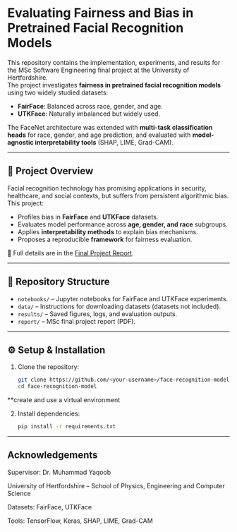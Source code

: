 # Evaluating Fairness and Bias in Pretrained Facial Recognition Models

This repository contains the implementation, experiments, and results for the MSc Software Engineering final project at the University of Hertfordshire.  
The project investigates **fairness in pretrained facial recognition models** using two widely studied datasets:

- **FairFace**: Balanced across race, gender, and age.
- **UTKFace**: Naturally imbalanced but widely used.

The FaceNet architecture was extended with **multi-task classification heads** for race, gender, and age prediction, and evaluated with **model-agnostic interpretability tools** (SHAP, LIME, Grad-CAM).

---

## 📖 Project Overview

Facial recognition technology has promising applications in security, healthcare, and social contexts, but suffers from persistent algorithmic bias.  
This project:

- Profiles bias in **FairFace** and **UTKFace** datasets.
- Evaluates model performance across **age, gender, and race** subgroups.
- Applies **interpretability methods** to explain bias mechanisms.
- Proposes a reproducible **framework** for fairness evaluation.

📄 Full details are in the [Final Project Report](report/FR_project.pdf).

---

## 📂 Repository Structure

- `notebooks/` – Jupyter notebooks for FairFace and UTKFace experiments.
- `data/` – Instructions for downloading datasets (datasets not included).
- `results/` – Saved figures, logs, and evaluation outputs.
- `report/` – MSc final project report (PDF).

---

## ⚙️ Setup & Installation

1. Clone the repository:
   ```bash
   git clone https://github.com/<your-username>/face-recognition-model.git
   cd face-recognition-model

**create and use a virtual environment

2. Install dependencies:
    ```bash
    pip install -r requirements.txt

---
## Acknowledgements
Supervisor: Dr. Muhammad Yaqoob

University of Hertfordshire – School of Physics, Engineering and Computer Science

Datasets: FairFace, UTKFace

Tools: TensorFlow, Keras, SHAP, LIME, Grad-CAM

